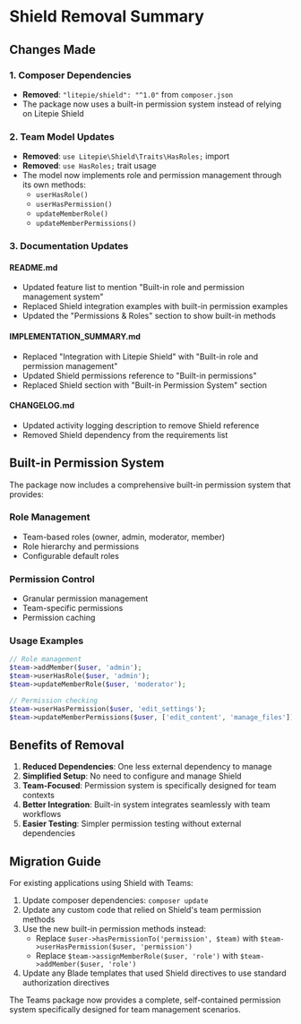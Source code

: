 # Shield Removal Summary

## Changes Made

### 1. Composer Dependencies
- **Removed**: `"litepie/shield": "^1.0"` from `composer.json`
- The package now uses a built-in permission system instead of relying on Litepie Shield

### 2. Team Model Updates
- **Removed**: `use Litepie\Shield\Traits\HasRoles;` import
- **Removed**: `use HasRoles;` trait usage
- The model now implements role and permission management through its own methods:
  - `userHasRole()`
  - `userHasPermission()`
  - `updateMemberRole()`
  - `updateMemberPermissions()`

### 3. Documentation Updates

#### README.md
- Updated feature list to mention "Built-in role and permission management system"
- Replaced Shield integration examples with built-in permission examples
- Updated the "Permissions & Roles" section to show built-in methods

#### IMPLEMENTATION_SUMMARY.md
- Replaced "Integration with Litepie Shield" with "Built-in role and permission management"
- Updated Shield permissions reference to "Built-in permissions"
- Replaced Shield section with "Built-in Permission System" section

#### CHANGELOG.md
- Updated activity logging description to remove Shield reference
- Removed Shield dependency from the requirements list

## Built-in Permission System

The package now includes a comprehensive built-in permission system that provides:

### Role Management
- Team-based roles (owner, admin, moderator, member)
- Role hierarchy and permissions
- Configurable default roles

### Permission Control
- Granular permission management
- Team-specific permissions
- Permission caching

### Usage Examples
```php
// Role management
$team->addMember($user, 'admin');
$team->userHasRole($user, 'admin');
$team->updateMemberRole($user, 'moderator');

// Permission checking
$team->userHasPermission($user, 'edit_settings');
$team->updateMemberPermissions($user, ['edit_content', 'manage_files']);
```

## Benefits of Removal

1. **Reduced Dependencies**: One less external dependency to manage
2. **Simplified Setup**: No need to configure and manage Shield
3. **Team-Focused**: Permission system is specifically designed for team contexts
4. **Better Integration**: Built-in system integrates seamlessly with team workflows
5. **Easier Testing**: Simpler permission testing without external dependencies

## Migration Guide

For existing applications using Shield with Teams:

1. Update composer dependencies: `composer update`
2. Update any custom code that relied on Shield's team permission methods
3. Use the new built-in permission methods instead:
   - Replace `$user->hasPermissionTo('permission', $team)` with `$team->userHasPermission($user, 'permission')`
   - Replace `$team->assignMemberRole($user, 'role')` with `$team->addMember($user, 'role')`
4. Update any Blade templates that used Shield directives to use standard authorization directives

The Teams package now provides a complete, self-contained permission system specifically designed for team management scenarios.